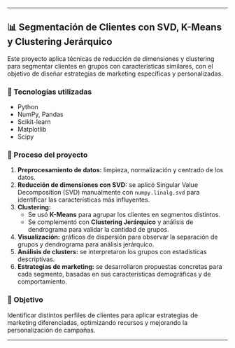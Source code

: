 
---

## 📊 Segmentación de Clientes con SVD, K-Means y Clustering Jerárquico

Este proyecto aplica técnicas de reducción de dimensiones y clustering para segmentar clientes en grupos con características similares, con el objetivo de diseñar estrategias de marketing específicas y personalizadas.

### 🔧 Tecnologías utilizadas
- Python
- NumPy, Pandas
- Scikit-learn
- Matplotlib
- Scipy

### 🧠 Proceso del proyecto
1. **Preprocesamiento de datos:** limpieza, normalización y centrado de los datos.
2. **Reducción de dimensiones con SVD:** se aplicó Singular Value Decomposition (SVD) manualmente con `numpy.linalg.svd` para identificar las características más influyentes.
3. **Clustering:**
   - Se usó **K-Means** para agrupar los clientes en segmentos distintos.
   - Se complementó con **Clustering Jerárquico** y análisis de dendrograma para validar la cantidad de grupos.
4. **Visualización:** gráficos de dispersión para observar la separación de grupos y dendrograma para análisis jerárquico.
5. **Análisis de clusters:** se interpretaron los grupos con estadísticas descriptivas.
6. **Estrategias de marketing:** se desarrollaron propuestas concretas para cada segmento, basadas en sus características demográficas y de comportamiento.

### 🎯 Objetivo
Identificar distintos perfiles de clientes para aplicar estrategias de marketing diferenciadas, optimizando recursos y mejorando la personalización de campañas.

---
